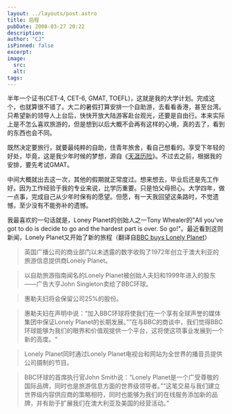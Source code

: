 ```yaml
---
layout: ../layouts/post.astro
title: 启程
pubDate: 2008-03-27 20:22
description: 
author: "CJ"
isPinned: false
excerpt: 
image:
  src:
  alt:
tags: 
---
```

半年一个证书(CET-4, CET-6, GMAT, TOEFL)，这就是我的大学计划。完成这个，也就算很不错了。大二的暑假打算安排一个自助游，去看看香港，甚至台湾。只希望新的领导人上台后，快快开放大陆游客赴台观光，还要是自由行。本来实际上是不怎么喜欢旅游的，但是想到以后大概不会再有这样的心境，真的去了，看到的东西也会不同。

既然决定要旅行，就要最纯粹的自助，住青年旅舍，看自己想看的。享受下年轻的好处，毕竟，这是我少年时候的梦想，源自《<a href="http://book.douban.com/subject/2137075/">天涯历险</a>》。不过去之前，根据我的安排，要先考试GMAT。

中间大概就出去这一次，其他的假期就正常度过。想来想去，毕业后还是先工作好。因为工作经验于我的专业来说，比学历重要。只是怕父母担心。大学四年，做一点事，完成自己从少年时保有的愿望。但愿，有一天我回望这条路时，不觉遗憾，至少没有不能弥补的遗憾。

我最喜欢的一句话就是，Loney Planet的创始人之一Tony Whealer的"All you've got to do is decide to go and the hardest part is over. So go!"。最近看到这则新闻，Lonely Planet又开始了新的旅程（翻译自<a href="http://www.theage.com.au/news/business/bbc-buys-lonely-planet/2007/10/01/1191091011676.html">BBC buys Lonely Planet</a>）
>英国广播公司的商业部门以未透露的数字收购了1972年创立于澳大利亚的旅游信息提供商Lonely Planet。

>以自助旅游指南闻名的Lonely Planet被创始人夫妇和1999年进入的股东——广告大亨John Singleton卖给了BBC环球。

>惠勒夫妇将会保留公司25%的股份。

>惠勒夫妇在声明中说：“加入BBC环球将使我们在一个享有全球声誉的媒体集团中保证Lonely Planet的长期发展。””在与BBC的商谈中，我们觉得BBC环球能够为我们的眼界和价值观提供一个平台，这将使这项事业发展到一个新的高度。“

>Lonely Planet同时通过Lonely Planet电视台和网站为全世界的播音员提供公司摄制的节目。

>BBC环球的首席执行官John Smith说：“Lonely Planet是一个广受尊敬的国际品牌，同时也是旅游信息方面的世界级领导者。”“这笔交易与我们建立世界级内容供应商的策略相符，同时也能够为我们的在线服务添加新的品牌，并有助于扩展我们在澳大利亚及美国的经营活动。”

